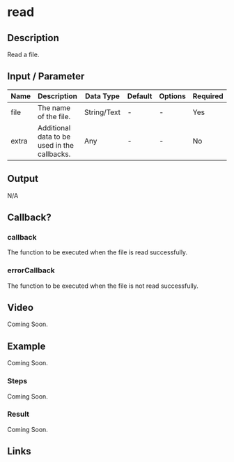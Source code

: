 # read

## Description

Read a file.

## Input / Parameter

| Name | Description | Data Type | Default | Options | Required |
| ------ | ------ | ------ | ------ | ------ | ------ |
| file | The name of the file. | String/Text | - | - | Yes |
| extra | Additional data to be used in the callbacks. | Any | - | - | No | 

## Output

N/A

## Callback?

### callback

The function to be executed when the file is read successfully.

### errorCallback

The function to be executed when the file is not read successfully.

## Video

Coming Soon.

<!-- Format: [![Video]({image-path})]({url-link}) -->

## Example

Coming Soon.

<!-- Share a scenario, like a user requirements. -->

### Steps

Coming Soon.

<!-- Show the steps and share some screenshots.

1. .....

Format: ![]({image-path}) -->

### Result

Coming Soon.

<!-- Explain the output.

Format: ![]({image-path}) -->

## Links

